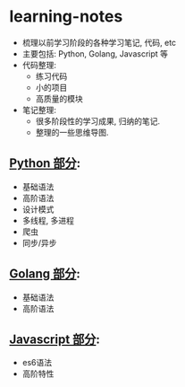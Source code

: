 # learning-notes

- 梳理以前学习阶段的各种学习笔记, 代码, etc
- 主要包括: Python, Golang, Javascript 等
- 代码整理:
    - 练习代码
    - 小的项目
    - 高质量的模块
- 笔记整理:
    - 很多阶段性的学习成果, 归纳的笔记.
    - 整理的一些思维导图.


## [Python 部分](./python):

- 基础语法
- 高阶语法
- 设计模式
- 多线程, 多进程
- 爬虫
- 同步/异步


## [Golang 部分](./golang):

- 基础语法
- 高阶语法


## [Javascript 部分](./javascript):

- es6语法
- 高阶特性
